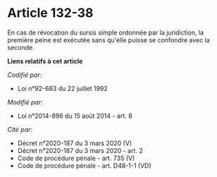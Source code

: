 # Article 132-38

En cas de révocation du sursis simple ordonnée par la juridiction, la première peine est exécutée sans qu'elle puisse se
confondre avec la seconde.

**Liens relatifs à cet article**

_Codifié par_:

  - Loi n°92-683 du 22 juillet 1992

_Modifié par_:

  - Loi n°2014-896 du 15 août 2014 - art. 8

_Cité par_:

  - Décret n°2020-187 du 3 mars 2020 (V)
  - Décret n°2020-187 du 3 mars 2020 - art. 2
  - Code de procédure pénale - art. 735 (V)
  - Code de procédure pénale - art. D48-1-1 (VD)
